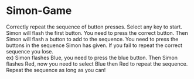# Simon-Game
Correctly repeat the sequence of button presses. Select any key to start. Simon will flash the first button. You need to press the correct button. Then Simon will flash a button to add to the sequence. You need to press the buttons in the sequence Simon has given. If you fail to repeat the correct sequence you lose.
<br>
ex) Simon flashes Blue, you need to press the blue button. Then Simon flashes Red, now you need to select Blue then Red to repeat the sequence. Repeat the sequence as long as you can!

